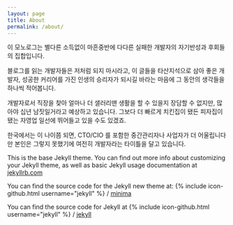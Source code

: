 ```yaml
---
layout: page
title: About
permalink: /about/
---
```


이 모노로그는 별다른 소득없이 마흔중반에 다다른 실패한 개발자의 자기반성과 후회들의 집합입니다.

블로그를 읽는 개발자들은 저처럼 되지 마시라고, 이 글들을 타산지석으로 삼아 좋은 개발자, 성공한 커리어를 가진 인생의 승리자가 되시길 바라는 마음에 그 동안의 생각들을 하나씩 적어봅니다.

개발자로서 직장을 찾아 얼마나 더 샐러리맨 생활을 할 수 있을지 장담할 수 없지만, 많아야 십년 남짓일거라고 예상하고 있습니다. 그보다 더 빠르게 치킨집이 됐든 피자집이 됐는 자영업 일선에 뛰어들고 있을 수도 있겠죠.

한국에서는 이 나이쯤 되면, CTO/CIO 를 포함한 중간관리자나 사업자가 더 어울립니다만 본인은 그렇지 못했기에 여전히 개발자라는 타이틀을 달고 있습니다.


This is the base Jekyll theme. You can find out more info about customizing your Jekyll theme, as well as basic Jekyll usage documentation at [jekyllrb.com](http://jekyllrb.com/)

You can find the source code for the Jekyll new theme at:
{% include icon-github.html username="jekyll" %} /
[minima](https://github.com/jekyll/minima)

You can find the source code for Jekyll at
{% include icon-github.html username="jekyll" %} /
[jekyll](https://github.com/jekyll/jekyll)
